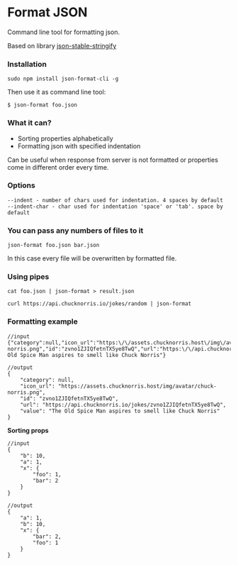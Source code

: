 # Format JSON

Command line tool for formatting json.

Based on library [json-stable-stringify](https://github.com/substack/json-stable-stringify)

### Installation

`sudo npm install json-format-cli -g`

Then use it as command line tool:
```
$ json-format foo.json
```

### What it can?

- Sorting properties alphabetically
- Formatting json with specified indentation

Can be useful when response from server is not formatted or properties come in different order every time.

### Options

```
--indent - number of chars used for indentation. 4 spaces by default
--indent-char - char used for indentation 'space' or 'tab'. space by default
```

### You can pass any numbers of files to it

`json-format foo.json bar.json`

In this case every file will be overwritten by formatted file.


### Using pipes

`cat foo.json | json-format > result.json`


`curl https://api.chucknorris.io/jokes/random | json-format`


### Formatting example

```
//input
{"category":null,"icon_url":"https:\/\/assets.chucknorris.host\/img\/avatar\/chuck-norris.png","id":"zvno1ZJIQfetnTX5ye8TwQ","url":"https:\/\/api.chucknorris.io\/jokes\/zvno1ZJIQfetnTX5ye8TwQ","value":"The Old Spice Man aspires to smell like Chuck Norris"}

//output
{
    "category": null,
    "icon_url": "https://assets.chucknorris.host/img/avatar/chuck-norris.png",
    "id": "zvno1ZJIQfetnTX5ye8TwQ",
    "url": "https://api.chucknorris.io/jokes/zvno1ZJIQfetnTX5ye8TwQ",
    "value": "The Old Spice Man aspires to smell like Chuck Norris"
}
```
__Sorting props__

```
//input
{
    "b": 10,
    "a": 1,
    "x": {
        "foo": 1,
        "bar": 2
    }
}

//output
{
    "a": 1,
    "b": 10,
    "x": {
        "bar": 2,
        "foo": 1
    }
}
```
